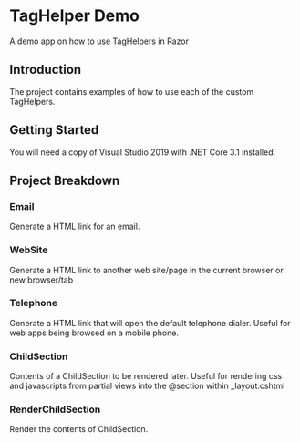 # TagHelper Demo

A demo app on how to use TagHelpers in Razor

## Introduction

The project contains examples of how to use each of the custom TagHelpers.

## Getting Started

You will need a copy of Visual Studio 2019 with .NET Core 3.1 installed.

## Project Breakdown

### Email

Generate a HTML link for an email.

### WebSite

Generate a HTML link to another web site/page in the current browser or new browser/tab

### Telephone

Generate a HTML link that will open the default telephone dialer. Useful for web apps being browsed on a mobile phone.

### ChildSection

Contents of a ChildSection to be rendered later. Useful for rendering css and javascripts from partial views into the @section within _layout.cshtml

### RenderChildSection

Render the contents of ChildSection.

